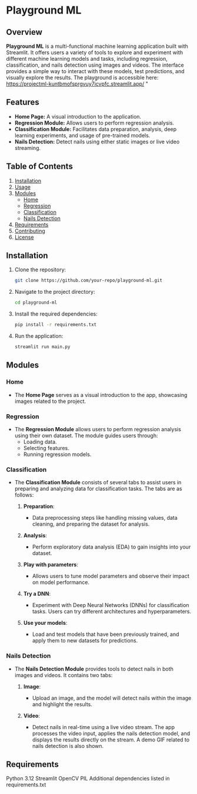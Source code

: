 # Playground ML

## Overview
**Playground ML** is a multi-functional machine learning application built with Streamlit. It offers users a variety of tools to explore and experiment with different machine learning models and tasks, including regression, classification, and nails detection using images and videos. The interface provides a simple way to interact with these models, test predictions, and visually explore the results. The playground is accessible here: https://projectml-kuntbmofsprgvuy7icvpfc.streamlit.app/ "

## Features

- **Home Page:** A visual introduction to the application.
- **Regression Module:** Allows users to perform regression analysis.
- **Classification Module:** Facilitates data preparation, analysis, deep learning experiments, and usage of pre-trained models.
- **Nails Detection:** Detect nails using either static images or live video streaming.

## Table of Contents
1. [Installation](#installation)
2. [Usage](#usage)
3. [Modules](#modules)
   - [Home](#home)
   - [Regression](#regression)
   - [Classification](#classification)
   - [Nails Detection](#nails-detection)
4. [Requirements](#requirements)
5. [Contributing](#contributing)
6. [License](#license)

## Installation

1. Clone the repository:
   ```bash
   git clone https://github.com/your-repo/playground-ml.git
   
2. Navigate to the project directory:
    ```bash
   cd playground-ml
   
3. Install the required dependencies:
    ```bash
    pip install -r requirements.txt
4. Run the application:
    ```bash
    streamlit run main.py

## Modules

### Home

- The **Home Page** serves as a visual introduction to the app, showcasing images related to the project.

### Regression

- The **Regression Module** allows users to perform regression analysis using their own dataset. The module guides users through:
  - Loading data.
  - Selecting features.
  - Running regression models.
  
### Classification

- The **Classification Module** consists of several tabs to assist users in preparing and analyzing data for classification tasks. The tabs are as follows:
  
  1. **Preparation**:
     - Data preprocessing steps like handling missing values, data cleaning, and preparing the dataset for analysis.

  2. **Analysis**:
     - Perform exploratory data analysis (EDA) to gain insights into your dataset.

  3. **Play with parameters**:
     - Allows users to tune model parameters and observe their impact on model performance.

  4. **Try a DNN**:
     - Experiment with Deep Neural Networks (DNNs) for classification tasks. Users can try different architectures and hyperparameters.

  5. **Use your models**:
     - Load and test models that have been previously trained, and apply them to new datasets for predictions.

### Nails Detection

- The **Nails Detection Module** provides tools to detect nails in both images and videos. It contains two tabs:

  1. **Image**:
     - Upload an image, and the model will detect nails within the image and highlight the results.

  2. **Video**:
     - Detect nails in real-time using a live video stream. The app processes the video input, applies the nails detection model, and displays the results directly on the stream. A demo GIF related to nails detection is also shown.

## Requirements

Python 3.12
Streamlit
OpenCV
PIL
Additional dependencies listed in requirements.txt
